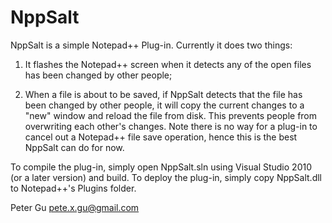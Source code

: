 NppSalt
=======

NppSalt is a simple Notepad++ Plug-in. Currently it does two things:

1) It flashes the Notepad++ screen when it detects any of the open files has been changed by other people;

2) When a file is about to be saved, if NppSalt detects that the file has been changed by other people,
   it will copy the current changes to a "new" window and reload the file from disk. This prevents
   people from overwriting each other's changes. Note there is no way for a plug-in to cancel out a 
   Notepad++ file save operation, hence this is the best NppSalt can do for now.
   
To compile the plug-in, simply open NppSalt.sln using Visual Studio 2010 (or a later version) and build.
To deploy the plug-in, simply copy NppSalt.dll to Notepad++'s Plugins folder.


Peter Gu
pete.x.gu@gmail.com



